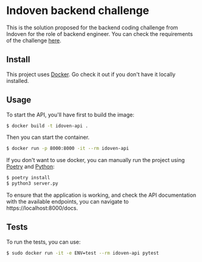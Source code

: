 # Indoven backend challenge

This is the solution proposed for the backend coding challenge from Indoven for the role of backend engineer. You can check the requirements of the challenge [here](https://github.com/idoven/backend-challenge/blob/main/README.md).


## Install

This project uses [Docker](https://www.docker.com/). Go check it out if you don't have it locally installed.

## Usage

To start the API, you'll have first to build the image:

```sh
$ docker build -t idoven-api .
```

Then you can start the container.

```sh
$ docker run -p 8000:8000 -it --rm idoven-api
```

If you don't want to use docker, you can manually run the project using [Poetry](https://python-poetry.org/) and [Python](https://www.python.org/):

```sh
$ poetry install
$ python3 server.py
```

To ensure that the application is working, and check the API documentation with the available endpoints, you can navigate to https://localhost:8000/docs.

## Tests

To run the tests, you can use:
```sh
$ sudo docker run -it -e ENV=test --rm idoven-api pytest
```
